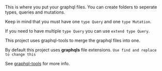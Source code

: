 This is where you put your graphql files. You can create folders to seperate types, queries and mutations.

Keep in mind that you must have one `type Query` and one `type Mutation`.

If you need to have multiple `type Query` you can use `extend type Query`.

This project uses graphql-tools to merge the graphql files into one.

By default this project uses **graphqls** file extensions.  `Use find and replace to change this`

See [graphql-tools](https://www.apollographql.com/docs/graphql-tools/index.html) for more info.
